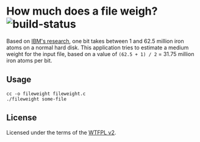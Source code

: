 # How much does a file weigh? ![build-status](https://api.travis-ci.org/burz/fileweight.svg?branch=master)

Based on [IBM's research](http://gizmodo.com/5875674/ibm-figures-out-how-many-atoms-it-takes-to-hold-a-bit-hint-its-12), one bit takes between 1 and 62.5 million iron atoms on a normal hard disk. This application tries to estimate a medium weight for the input file, based on a value of `(62.5 + 1) / 2` = 31.75 million iron atoms per bit.

## Usage

    cc -o fileweight fileweight.c
    ./fileweight some-file

## License

Licensed under the terms of the [WTFPL v2](http://wtfpl.net/txt/copying).
